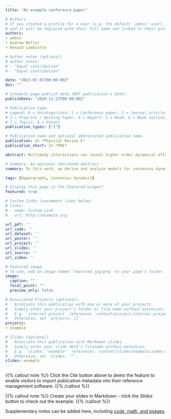 ```yaml
---
title: "An example conference paper"

# Authors
# If you created a profile for a user (e.g. the default `admin` user), write the username (folder name) here 
# and it will be replaced with their full name and linked to their profile.
authors:
- admin
- Andrew Mellor
- Renaud Lambiotte

# Author notes (optional)
# author_notes:
# - "Equal contribution"
# - "Equal contribution"

date: "2013-07-01T00:00:00Z"
doi: ""

# Schedule page publish date (NOT publication's date).
publishDate: "2020-12-22T00:00:00Z"

# Publication type.
# Legend: 0 = Uncategorized; 1 = Conference paper; 2 = Journal article;
# 3 = Preprint / Working Paper; 4 = Report; 5 = Book; 6 = Book section;
# 7 = Thesis; 8 = Patent
publication_types: ["2"]

# Publication name and optional abbreviated publication name.
publication: In *Physical Review E*
publication_short: In *PRE*

abstract: Multibody interactions can reveal higher-order dynamical effects that are not captured by traditional two-body network models. In this work, we derive and analyze models for consensus dynamics on hypergraphs, where nodes interact in groups rather than in pairs. Our work reveals that multibody dynamical effects that go beyond rescaled pairwise interactions can appear only if the interaction function is nonlinear, regardless of the underlying multibody structure. As a practical application, we introduce a specific nonlinear function to model three-body consensus, which incorporates reinforcing group effects such as peer pressure. Unlike consensus processes on networks, we find that the resulting dynamics can cause shifts away from the average system state. The nature of these shifts depends on a complex interplay between the distribution of the initial states, the underlying structure, and the form of the interaction function. By considering modular hypergraphs, we discover state-dependent, asymmetric dynamics between polarized clusters where multibody interactions make one cluster dominate the other.

# Summary. An optional shortened abstract.
summary: In this work, we derive and analyze models for consensus dynamics on hypergraphs, where nodes interact in groups rather than in pairs. Our work reveals that multibody dynamical effects that go beyond rescaled pairwise interactions can appear only if the interaction function is nonlinear.

tags: [Hypergraphs, Consensus dynamics]

# Display this page in the Featured widget?
featured: true

# Custom links (uncomment lines below)
# links:
# - name: Custom Link
#   url: http://example.org

url_pdf: ''
url_code: ''
url_dataset: ''
url_poster: ''
url_project: ''
url_slides: ''
url_source: ''
url_video: ''

# Featured image
# To use, add an image named `featured.jpg/png` to your page's folder. 
image:
  caption: ""
  focal_point: ""
  preview_only: false

# Associated Projects (optional).
#   Associate this publication with one or more of your projects.
#   Simply enter your project's folder or file name without extension.
#   E.g. `internal-project` references `content/project/internal-project/index.md`.
#   Otherwise, set `projects: []`.
projects:
- example

# Slides (optional).
#   Associate this publication with Markdown slides.
#   Simply enter your slide deck's filename without extension.
#   E.g. `slides: "example"` references `content/slides/example/index.md`.
#   Otherwise, set `slides: ""`.
slides: example
---
```


{{% callout note %}}
Click the *Cite* button above to demo the feature to enable visitors to import publication metadata into their reference management software.
{{% /callout %}}

{{% callout note %}}
Create your slides in Markdown - click the *Slides* button to check out the example.
{{% /callout %}}

Supplementary notes can be added here, including [code, math, and images](https://wowchemy.com/docs/writing-markdown-latex/).
